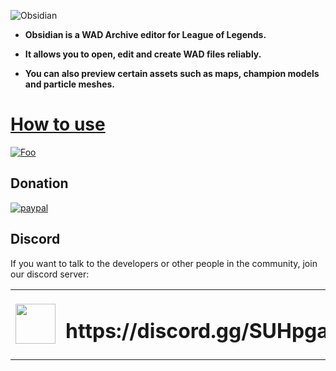 ![Obsidian](https://github.com/Crauzer/Obsidian/blob/master/Images/obsidian-banner.png)

* **Obsidian is a WAD Archive editor for League of Legends.**

* **It allows you to open, edit and create WAD files reliably.**

* **You can also preview certain assets such as maps, champion models and particle meshes.**

# [How to use](https://github.com/Crauzer/Obsidian/wiki/Introduction)

<a href="https://github.com/Crauzer/Obsidian/releases" rel="some text">![Foo](https://github.com/Crauzer/Obsidian/blob/master/Images/obsidiandownload.png)</a>

## Donation
[![paypal](https://www.paypalobjects.com/en_US/i/btn/btn_donateCC_LG.gif)](https://paypal.me/FilipQuitko?locale.x=en_US)

## Discord
If you want to talk to the developers or other people in the community, join our discord server:
<table>
  <tbody>
    <tr>
      <td><img width=64 height=64 src="https://cdn.worldvectorlogo.com/logos/discord.svg"></td>
      <td><h1>https://discord.gg/SUHpgaF</h1></td>
    </tr>
  </tbody>
</table> 
